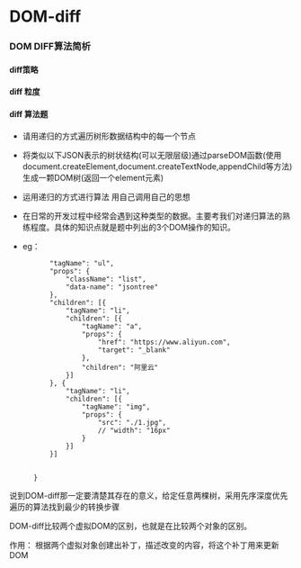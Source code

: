 # DOM-diff
 ### DOM DIFF算法简析
 #### diff策略
 #### diff 粒度
 #### diff 算法题
  - 请用递归的方式遍历树形数据结构中的每一个节点
  - 将类似以下JSON表示的树状结构(可以无限层级)通过parseDOM函数(使用document.createElement,document.createTextNode,appendChild等方法)生成一颗DOM树(返回一个element元素)
  - 运用递归的方式进行算法 用自己调用自己的思想
  
  - 在日常的开发过程中经常会遇到这种类型的数据。主要考我们对递归算法的熟练程度。具体的知识点就是题中列出的3个DOM操作的知识。
  - eg：
  ```const JsonTree = {
            "tagName": "ul",
            "props": {
                "className": "list",
                "data-name": "jsontree"
            },
            "children": [{
                "tagName": "li",
                "children": [{
                    "tagName": "a",
                    "props": {
                        "href": "https://www.aliyun.com",
                        "target": "_blank"
                    },
                    "children": "阿里云"
                }]
            }, {
                "tagName": "li",
                "children": [{
                    "tagName": "img",
                    "props": {
                        "src": "./1.jpg",
                        // "width": "16px"
                    }
                }]
            }]


        }
  ```
  说到DOM-diff那一定要清楚其存在的意义，给定任意两棵树，采用先序深度优先遍历的算法找到最少的转换步骤

   DOM-diff比较两个虚拟DOM的区别，也就是在比较两个对象的区别。

   作用： 根据两个虚拟对象创建出补丁，描述改变的内容，将这个补丁用来更新DOM
